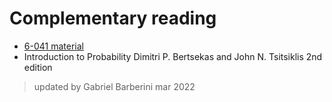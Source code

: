 # Complementary reading 

- [6-041 material](https://ocw.mit.edu/courses/electrical-engineering-and-computer-science/6-041-probabilistic-systems-analysis-and-applied-probability-spring-2006/related-resources/)
- Introduction to Probability Dimitri P. Bertsekas and John N. Tsitsiklis 2nd edition
> updated by Gabriel Barberini mar 2022
